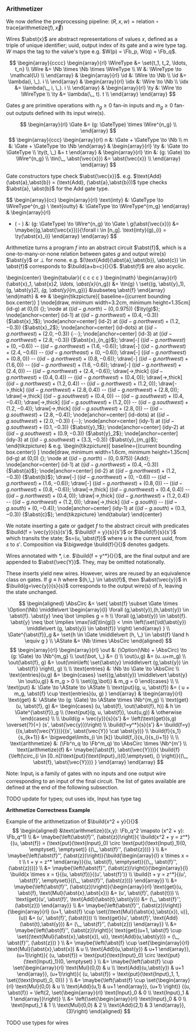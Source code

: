 ### Arithmetizer

We now define the preprocessing pipeline: $(R,x,w) = \mathrm{relation} \circ \mathrm{trace}(\mathrm{arithmetize}(f), \vec{x})$

Wires $\abst{x}$ are abstract representations of values $x$, defined as a triple of unique identifier; uuid, output index of its gate and a wire type tag. $W$ maps the tag to the value's type e.g. $W(p) = \Fb_p, W(q) = \Fb_q$.

$$
\begin{array}{cccc}
\begin{array}{rl}
\WireType &= \set{t_1, t_2, \ldots, t_n} \\
\Wire &= \Nb \times \Nb \times \WireType \\
W &: \WireType \to \mathcal{U} \\
\end{array}
&
\begin{array}{rl}
\id &: \Wire \to \Nb \\
\id &= \lambda(i, \_). i \\
\end{array}
&
\begin{array}{rl}
\idx &: \Wire \to \Nb \\
\idx &= \lambda(\_, i, \_). i \\
\end{array}
&
\begin{array}{rl}
\ty &: \Wire \to \WireType \\
\ty &= \lambda(\_, t). t \\
\end{array}
\end{array}
$$

Gates $g$ are primitive operations with $n_g \geq 0$ fan-in inputs and $m_g \geq 0$ fan-out outputs defined with its input wire(s).

$$
\begin{array}{rl}
\Gate &= (g: \GateType) \times \Wire^{n_g} \\
\end{array}
$$
$$
\begin{array}{ccc}
\begin{array}{rl}
n &: \Gate + \GateType \to \Nb \\
m &: \Gate + \GateType \to \Nb
\end{array}
&
\begin{array}{rl}
\ty &: \Gate \to \GateType \\
\ty(t, \_) &= t
\end{array}
&
\begin{array}{rl}
\tin &: (g: \Gate) \to \Wire^{n_g} \\
\tin(\_, \abst{\vec{x}}) &= \abst{\vec{x}} \\
\end{array}
\end{array}
$$

Gate constructors type check $\abst{\vec{x}}$. e.g. $\text{Add}(\abst{a},\abst{b}) = (\text{Add}, (\abst{a},\abst{b}))$ type checks $\abst{a}, \abst{b}$ for the $\text{Add}$ gate type.

$$
\begin{array}{cc}
\begin{array}{rl}
\text{inty} &: \GateType \to \WireType^{n_g} \\
\text{outty} &: \GateType \to \WireType^{m_g}
\end{array}
&
\begin{array}{rl}
- ( - ) &: (g: \GateType) \to \Wire^{n_g} \to \Gate \\
g(\abst{\vec{x}}) &= \maybe{(g,\abst{\vec{x}})}{\forall i \in [n_g]. \text{inty}(g)_{i} = \ty(\abst{x}_i)}
\end{array}
\end{array}
$$

Arithmetize turns a program $f$ into an abstract circuit $\abst{f}$, which is a one-to-many-or-none relation between gates $g$ and output wire(s) $\abst{y}$ or $\bot$ for none. e.g. $(\text{Add}(\abst{a},\abst{b}), \abst{c}) \in \abst{f}$ corresponds to $\build{a+b=c}{}{}$. $\abst{f}$ are also acyclic.

\begin{center}
\begin{tabular}{ c c c c }
\begin{math}
\begin{array}{rl}
(\abst{x}_1, \abst{x}_2, \ldots, \abst{x}_{n_g}) &= \tin(g) \\
\set{(g, \abst{y}_1), (g, \abst{y}_2), (g, \abst{y}_{m_g})} &\subseteq \abst{f}
\end{array}
\end{math}
&
$\Longleftrightarrow$
&
\begin{tikzpicture}[
  baseline={(current bounding box.center)}
]
\node[draw, minimum width=3.2cm, minimum height=1.35cm] (id-g) at (0,0) {};
\node at ($(id-g.north)-(0,0.975)$) {$\ty(g)$};
\node[anchor=center] (id-1) at ($(id-g.north west)+(0.4, -0.3)$) {$\abst{x}_1$};
\node[anchor=center] (id-2) at ($(id-g.north west)+(1.2, -0.3)$) {$\abst{x}_2$};
\node[anchor=center] (id-dots) at ($(id-g.north west)+(2.0, -0.3)$) {$\cdots$};
\node[anchor=center] (id-3) at ($(id-g.north west)+(2.8, -0.3)$) {$\abst{x}_{n_g}$};
\draw[-] ($(id-g.north west)+(0,-0.6)$) -- ($(id-g.north west)+(1.6,-0.6)$);
\draw[-] ($(id-g.north west)+(2.4,-0.6)$) -- ($(id-g.north east)+(0,-0.6)$);
\draw[-] ($(id-g.north west)+(0.8,0)$) -- ($(id-g.north west)+(0.8,-0.6)$);
\draw[-] ($(id-g.north west)+(1.6,0)$) -- ($(id-g.north west)+(1.6,-0.6)$);
\draw[-] ($(id-g.north west)+(2.4,0)$) -- ($(id-g.north west)+(2.4,-0.6)$);
\draw[->,thick] ($(id-g.north west)+(0.4,0.4)$) -- ($(id-g.north west)+(0.4,0)$);
\draw[->,thick] ($(id-g.north west)+(1.2,0.4)$) -- ($(id-g.north west)+(1.2,0)$);
\draw[->,thick] ($(id-g.north west)+(2.8,0.4)$) -- ($(id-g.north west)+(2.8,0)$);
\draw[->,thick] ($(id-g.south west)+(0.4,0)$) -- ($(id-g.south west)+(0.4,-0.4)$);
\draw[->,thick] ($(id-g.south west)+(1.2,0)$) -- ($(id-g.south west)+(1.2,-0.4)$);
\draw[->,thick] ($(id-g.south west)+(2.8,0)$) -- ($(id-g.south west)+(2.8,-0.4)$);
\node[anchor=center] (id-dots) at ($(id-g.south west)+(2.0, -0.3)$) {$\cdots$};
\node[anchor=center] (idy-1) at ($(id-g.south west)+(0.1, -0.3)$) {$\abst{y}_1$};
\node[anchor=center] (idy-2) at ($(id-g.south west)+(0.9, -0.3)$) {$\abst{y}_2$};
\node[anchor=center] (idy-3) at ($(id-g.south west)+(3.3, -0.3)$) {$\abst{y}_{m_g}$};
\end{tikzpicture}
&
e.g.
\begin{tikzpicture}[
  baseline={(current bounding box.center)}
]
\node[draw, minimum width=1.6cm, minimum height=1.35cm] (id-g) at (0,0) {};
\node at ($(id-g.north)-(0,0.975)$) {$\text{Add}$};
\node[anchor=center] (id-1) at ($(id-g.north west)+(0.4, -0.3)$) {$\abst{a}$};
\node[anchor=center] (id-2) at ($(id-g.north west)+(1.2, -0.3)$) {$\abst{b}$};
\draw[-] ($(id-g.north west)+(0,-0.6)$) -- ($(id-g.north west)+(1.6,-0.6)$);
\draw[-] ($(id-g.north west)+(0.8,0)$) -- ($(id-g.north west)+(0.8,-0.6)$);
\draw[->,thick] ($(id-g.north west)+(0.4,0.4)$) -- ($(id-g.north west)+(0.4,0)$);
\draw[->,thick] ($(id-g.north west)+(1.2,0.4)$) -- ($(id-g.north west)+(1.2,0)$);
\draw[->,thick] ($(id-g.south)$) -- ($(id-g.south)+(0,-0.4)$);
\node[anchor=center] (idy-1) at ($(id-g.south)+(0.3, -0.3)$) {$\abst{c}$};
\end{tikzpicture}
\end{tabular}
\end{center}

We notate inserting a gate or gadget $f$ to the abstract circuit with predicates $\build{f = \vec{y}}{s}{s'}$, $\build{f = y}{s}{s'}$ or $\build{f}{s}{s'}$ which transits the state; $s=(u, \abst{f})$ where $u$ is the current uuid, from $s$ to $s'$. Composition via $\bigwedge \build{f}{}{}$ denotes gadgets.

Wires annotated with $*$, i.e. $\build{f = y^*}{}{}$, are the final output and are appended to $\abst{\vec{Y}}$. They, may be omitted notationally.

These inserts yield new wires. However, wires are reused by an equivalence class on gates. If $g \equiv h$ where $(h,\_) \in \abst{f}$, then $\abst{\vec{y}}$ in $\build{g=\vec{y}}{s}{s}$ corresponds to the output wire(s) of $h$, leaving the state unchanged.

$$
\begin{aligned}
\AbsCirc &= \set{
  \abst{f} \subset \Gate \times \Option(\Nb) \middle\vert
  \begin{array}{l}
  \forall (g,\abst{y}),(h,\abst{y}) \in \abst{f}. \abst{y} \neq \bot \implies g = h \\
  \forall (g,\abst{y}) \in \abst{f}. \abst{y} \neq \bot \implies \max(\id[\tin(g)]) < \min \left(\set{\id(\abst{y}) \middle\vert (g, \abst{y}) \in \abst{f}} \right)
  \end{array}
} \\
\Gate^{\abst{f}}_g &= \set{h \in \Gate \middle\vert
  (h, \_) \in \abst{f} \land h \equiv g
}
\\
\AState &= \Nb \times \AbsCirc
\end{aligned}
$$
$$
\begin{array}{rl}
\begin{array}{rl}
\out &: (\Option(\Nb) + \AbsCirc) \to (g: \Gate) \to \Nb^{m_g} \\
\out(\bot, \_) &= () \\
\out(u,g) &= (u..u+m_g) \\
\out(\abst{f}, g)
&= \out(\min\left(
  \set{\abst{y} \middle\vert (g,\abst{y}) \in \abst{f}}
\right), g) \\
\\
\text{entries}  &: \Nb \to \Gate \to \AbsCirc \\
\text{entries}(u,g) &= \begin{cases}
  \set{(g,\abst{y}) \middle\vert \abst{y} \in \out(u,g)}
  & m_g > 0 \\
  \set{(g,\bot)}
  & m_g = 0
\end{cases} \\
\\
\text{put} &: \Gate \to \AState \to \AState \\
\text{put}(g, u, \abst{f}) &= (
  u + m_g, \abst{f} \cup \text{entries}(u, g)
)
\end{array}
&
\begin{array}{rl}
\text{get} &: \AState \to (g: \Gate) \to \AState \times \Nb^{m_g} \\
\text{get}(u, \abst{f}, g)
&= \begin{cases}
  (u, \abst{f}, \out(\abst{f}, h)) & h \in \Gate^{\abst{f}}_g \\
  (\text{put}(g, u, \abst{f}), \out(u,g)) & \otherwise
\end{cases} \\
\\
\build{g = \vec{y}}{s}{s'}
&= \left(\text{get}(s,g) \overset{?}{=} (s', \abst{\vec{y}})\right)  \\
\build{f=y^*}{s}{s'} &= \build{f=y}{(s,\abst{\vec{Y}})}{(s', \abst{\vec{Y}} \cat \abst{y})} \\
\build{f}{s_1}{s_{k+1}}
&= \bigwedge\limits_{i \in [k]} \build{f_i}{s_i}{s_{i+1}} \\
\\
\text{arithmetize} &: (\Fb^n_q \to \Fb^m_q) \to \AbsCirc \times \Nb^{m'} \\
\text{arithmetize}(f) &= \maybe{(\abst{f}, \abst{\vec{Y}})}{
  \build{f}{\left(\circ_{i \in [0..n]}\text{put}(\text{Input}_i)(0,\emptyset), () \right)}{(\_, \abst{f}, \abst{\vec{Y}})}
}
\end{array}
\end{array}
$$

Note: $\text{Input}_i$ is a family of gates with no inputs and one output wire corresponding to an input of the final circuit. The list of gates available are defined at the end of the following subsection.

TODO update for types; out uses idx, Input has type tag

**Arithmetize Correctness Example**

Example of the arithmetization of $\build{x^2 + y}{}{}$
$$
\begin{aligned}
&\text{arithmetize}((x,y): \Fb_q^2 \mapsto (x^2 + y): \Fb_q^1)
\\
&= \maybe{\left(\abst{f}'', (\abst{z})\right)}{
  \build{x^2 + y = z^*}
    {(u, \abst{f}) = (\text{put}(\text{Input}_0) \circ \text{put}(\text{Input}_1)(0, \emptyset), \emptyset)}
    {(\_, \abst{f}'', (\abst{z}))}
  }
\\
&= \maybe{\left(\abst{f}'', (\abst{z})\right)}{\build{\begin{array}{l}
  x \times x = t \\
  t + y = z^*
\end{array}}{(u, \abst{f}, \emptyset)}{(\_, \abst{f}'', (\abst{z}))}}
\\
&= \maybe{\left(\abst{f}'', (\abst{z})\right)}{\begin{array}{l}
  \build{x \times x = t}{(u, \abst{f})}{(u', \abst{f}')} \\
  \build{t + y = z^*}{(u', \abst{f}', \emptyset)}{(\_, \abst{f}'', (\abst{z}))}
\end{array}}
\\
&= \maybe{\left(\abst{f}'', (\abst{z})\right)}{\begin{array}{rl}
  \text{get}(u, \abst{f}, \text{Mul}(\abst{x},\abst{x})) &= (u', \abst{f}', (\abst{t})) \\
  \text{get}(u', \abst{f}', \text{Add}(\abst{t},\abst{y})) &= (\_, \abst{f}'', (\abst{z}))
\end{array}}
\\ 
&= \maybe{\left(\abst{f}'', (\abst{z})\right)}{\begin{array}{rl}
  (u+1, \abst{f} \cup \set{(\text{Mul}(\abst{x},\abst{x}), u)}, (u)) &= (u', \abst{f}', (\abst{t})) \\
  \text{get}(u', \abst{f}', \text{Add}(\abst{t},\abst{y})) &= (\_, \abst{f}'', (\abst{z}))
\end{array}}
\\
&= \maybe{\left(\abst{f}'', (\abst{z})\right)}{
  \text{get}(u+1, \abst{f} \cup \set{(\text{Mul}(\abst{x},\abst{x}), u)}, \text{Add}(u,\abst{y})) = (\_, \abst{f}'', (\abst{z}))
}
\\
&= \maybe{\left(\abst{f} \cup \set{\begin{array}{rl}
    \text{Mul}(\abst{x},\abst{x}) & u \\
    \text{Add}(u,\abst{y}) & u+1
  \end{array}}, (u+1)\right)}{
  (u, \abst{f}) = \text{put}(\text{Input}_0) \circ \text{put}(\text{Input}_1)(0, \emptyset)
}
\\
&= \maybe{\left(\abst{f} \cup \set{\begin{array}{rl}
    \text{Mul}(0,0) & u \\
    \text{Add}(u,\abst{y}) & u+1
  \end{array}}, (u+1)\right)}{
    (u, \abst{f}) = \text{put}(\text{Input}_1, 1, \set{(\text{Input}_0, 0)})
  }
\\
&= \maybe{\left(\abst{f} \cup \set{\begin{array}{rl}
    \text{Mul}(0,0) & u \\
    \text{Add}(u,1) & u+1
  \end{array}}, (u+1) \right)}
  {(u, \abst{f}) = \left(2, \set{\begin{array}{rl}
    \text{Input}_0 & 0 \\
    \text{Input}_1 & 1
  \end{array}}\right)}
\\
&= \left(\set{\begin{array}{rl}
  \text{Input}_0 & 0 \\
  \text{Input}_1 & 1 \\
  \text{Mul}(0,0) & 2 \\
  \text{Add}(2,1) & 3
\end{array}}, (3)\right)
\end{aligned}
$$

TODO use types for wires
